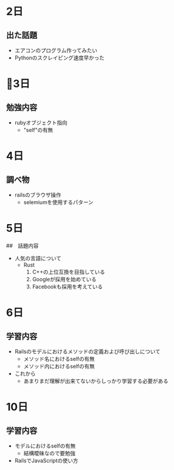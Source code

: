# 2日
## 出た話題
- エアコンのプログラム作ってみたい
- Pythonのスクレイピング速度早かった

# 3日
## 勉強内容
- rubyオブジェクト指向
    - "self"の有無

# 4日
## 調べ物
- railsのブラウザ操作
    - selemiumを使用するパターン

# 5日
##　話題内容
- 人気の言語について
    - Rust
        1. C++の上位互換を目指している
        2. Googleが採用を始めている
        3. Facebookも採用を考えている

# 6日
## 学習内容
- Railsのモデルにおけるメソッドの定義および呼び出しについて
    - メソッド名におけるselfの有無
    - メソッド内におけるselfの有無
- これから
    - あまりまだ理解が出来てないからしっかり学習する必要がある

# 10日
## 学習内容
- モデルにおけるselfの有無
    - 結構曖昧なので要勉強
- RailsでJavaScriptの使い方
